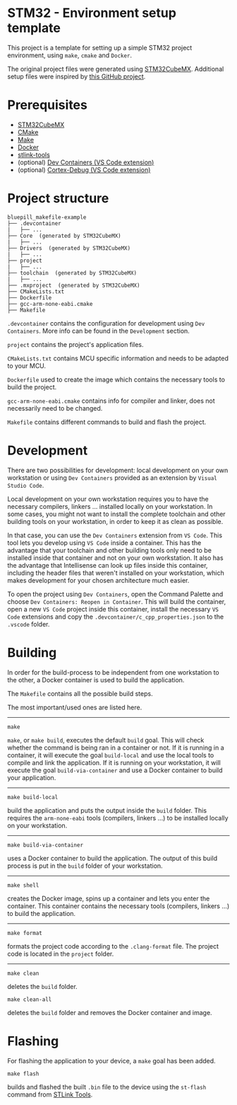 # STM32 - Environment setup template

This project is a template for setting up a simple STM32 project environment, using `make`, `cmake` and `Docker`.

The original project files were generated using [STM32CubeMX](https://www.st.com/en/development-tools/stm32cubemx.html).
Additional setup files were inspired by [this GitHub project](https://github.com/prtzl/stm32).

# Prerequisites

- [STM32CubeMX](https://www.st.com/en/development-tools/stm32cubemx.html)
- [CMake](https://cmake.org/)
- [Make](https://www.gnu.org/software/make/)
- [Docker](https://www.docker.com/)
- [stlink-tools](https://github.com/stlink-org/stlink)
- (optional) [Dev Containers (VS Code extension)](https://code.visualstudio.com/docs/devcontainers/containers)
- (optional) [Cortex-Debug (VS Code extension)](https://github.com/Marus/cortex-debug)

# Project structure

```
bluepill_makefile-example
├── .devcontainer
|   ├── ...
├── Core  (generated by STM32CubeMX)
|   ├── ...
├── Drivers  (generated by STM32CubeMX)
|   ├── ...
├── project
|   ├── ...
├── toolchain  (generated by STM32CubeMX)
|   ├── ...
├── .mxproject  (generated by STM32CubeMX)
├── CMakeLists.txt
├── Dockerfile
├── gcc-arm-none-eabi.cmake
├── Makefile
```

`.devcontainer`
contains the configuration for development using `Dev Containers`. More info can be found in the `Development` section.

`project`
contains the project's application files.

`CMakeLists.txt`
contains MCU specific information and needs to be adapted to your MCU.

`Dockerfile`
used to create the image which contains the necessary tools to build the project.

`gcc-arm-none-eabi.cmake`
contains info for compiler and linker, does not necessarily need to be changed.

`Makefile`
contains different commands to build and flash the project.


# Development

There are two possibilities for development: local development on your own workstation or using `Dev Containers` provided as an extension by `Visual Studio Code`.

Local development on your own workstation requires you to have the necessary compilers, linkers ... installed locally on your workstation.
In some cases, you might not want to install the complete toolchain and other building tools on your workstation, in order to keep it as clean as possible.

In that case, you can use the `Dev Containers` extension from `VS Code`. This tool lets you develop using `VS Code` inside a container.
This has the advantage that your toolchain and other building tools only need to be installed inside that container and not on your own workstation.
It also has the advantage that Intellisense can look up files inside this container, including the header files that weren't installed on your workstation, which makes development for your chosen architecture much easier.

To open the project using `Dev Containers`, open the Command Palette and choose `Dev Containers: Reopen in Container`.
This will build the container, open a new `VS Code` project inside this container, install the necessary `VS Code` extensions and copy the `.devcontainer/c_cpp_properties.json` to the `.vscode` folder.

# Building

In order for the build-process to be independent from one workstation to the other, a Docker container is used to build the application.

The `Makefile` contains all the possible build steps.

The most important/used ones are listed here.

---

```
make
```
`make`, or `make build`, executes the default `build` goal. This will check whether the command is being ran in a container or not.
If it is running in a container, it will execute the goal `build-local` and use the local tools to compile and link the application.
If it is running on your workstation, it will execute the goal `build-via-container` and use a Docker container to build your application.

---

```
make build-local
```
build the application and puts the output inside the `build` folder.
This requires the `arm-none-eabi` tools (compilers, linkers ...) to be installed locally on your workstation.

---

```
make build-via-container
```
uses a Docker container to build the application. The output of this build process is put in the `build` folder of your workstation.

---

```
make shell
```
creates the Docker image, spins up a container and lets you enter the container. This container contains the necessary tools (compilers, linkers ...) to build the application.

---

```
make format
```
formats the project code according to the `.clang-format` file. The project code is located in the `project` folder.

---

```
make clean
```
deletes the `build` folder.

```
make clean-all
```
deletes the `build` folder and removes the Docker container and image.

# Flashing

For flashing the application to your device, a `make` goal has been added.

```
make flash
```
builds and flashed the built `.bin` file to the device using the `st-flash` command from [STLink Tools](https://github.com/stlink-org/stlink).
